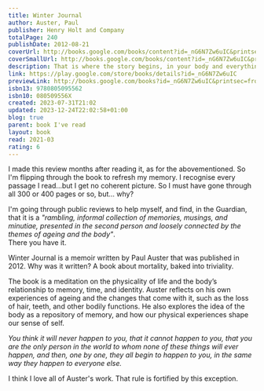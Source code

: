 ```yaml
---
title: Winter Journal
author: Auster, Paul
publisher: Henry Holt and Company
totalPage: 240
publishDate: 2012-08-21
coverUrl: http://books.google.com/books/content?id=_nG6N7Zw6uIC&printsec=frontcover&img=1&zoom=1&edge=curl&source=gbs_api
coverSmallUrl: http://books.google.com/books/content?id=_nG6N7Zw6uIC&printsec=frontcover&img=1&zoom=5&edge=curl&source=gbs_api
description: That is where the story begins, in your body and everything will end in the body as well. On January 3, 2011, exactly one month before his sixty-fourth birthday, internationally acclaimed novelist Paul Auster sat down and wrote the first entry of Winter Journal, his unorthodox, beautifully wrought examination of his own life, as seen through the history of his body. Auster takes us from childhood to the brink of old age as he summons forth a universe of physical sensation, of pleasures and pains, moving from the awakening of sexual desire as an adolescent to the ever deepening bonds of married love, from meditations on eating and sleeping to the "scalding, epiphanic moment of clarity" in 1978 that set him on a new course as a writer.
link: https://play.google.com/store/books/details?id=_nG6N7Zw6uIC
previewLink: http://books.google.com/books?id=_nG6N7Zw6uIC&printsec=frontcover&dq=Paul+Auster,+Winter+Journal&hl=&as_pt=BOOKS&cd=3&source=gbs_api
isbn13: 9780805095562
isbn10: 080509556X
created: 2023-07-31T21:02
updated: 2023-12-24T22:02:58+01:00
blog: true
parent: book I've read
layout: book
read: 2021-03
rating: 6
---
```

  
I made this review months after reading it, as for the abovementioned. So I'm flipping through the book to refresh my memory. I recognise every passage I read...but I get no coherent picture. So I must have gone through all 300 or 400 pages or so, but... why?    
  
I'm going through public reviews to help myself, and find, in the Guardian, that it is a _"rambling, informal collection of memories, musings, and minutiae, presented in the second person and loosely connected by the themes of ageing and the body"_.  
There you have it.  
  
Winter Journal is a memoir written by Paul Auster that was published in 2012.  Why was it written? A book about mortality, baked into triviality.   
  
The book is a meditation on the physicality of life and the body’s relationship to memory, time, and identity. Auster reflects on his own experiences of ageing and the changes that come with it, such as the loss of hair, teeth, and other bodily functions. He also explores the idea of the body as a repository of memory, and how our physical experiences shape our sense of self.  
  
_You think it will never happen to you, that it cannot happen to you, that you are the only person in the world to whom none of these things will ever happen, and then, one by one, they all begin to happen to you, in the same way they happen to everyone else._  
  
I think I love all of Auster's work.  That rule is fortified by this exception.